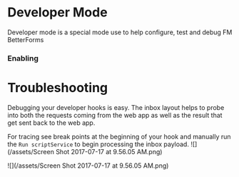 # Developer Mode

Developer mode is a special mode use to help configure, test and debug FM BetterForms

### Enabling













# Troubleshooting

Debugging your developer hooks is easy. The inbox layout helps to probe into both the requests coming from the web app as well as the result that get sent back to the web app.

For tracing see break points at the beginning of your hook and manually run the `Run scriptService`  to begin processing the inbox payload. ![](/assets/Screen Shot 2017-07-17 at 9.56.05 AM.png)

![](/assets/Screen Shot 2017-07-17 at 9.56.05 AM.png) 





